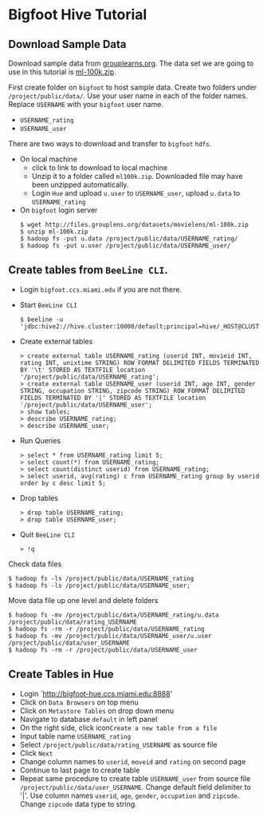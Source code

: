 # Bigfoot Hive Tutorial

## Download Sample Data

Download sample data from [grouplearns.org](https://grouplens.org/datasets/movielens/). The data set we are going to use in this tutorial is [ml-100k.zip](http://files.grouplens.org/datasets/movielens/ml-100k.zip). 

First create folder on `bigfoot` to host sample data. Create two folders under `/project/public/data/`. Use your user name in each of the folder names. Replace `USERNAME` with your `bigfoot` user name.

* `USERNAME_rating`
* `USERNAME_user`

There are two ways to download and transfer to `bigfoot` `hdfs`.

* On local machine
    * click to link to download to local machine
    * Unzip it to a folder called `ml100k.zip`. Downloaded file may have been unzipped automatically.
    * Login `Hue` and upload `u.user` to `USERNAME_user`, upload `u.data` to `USERNAME_rating`
* On `bigfoot` login server
    ```
    $ wget http://files.grouplens.org/datasets/movielens/ml-100k.zip 
    $ unzip ml-100k.zip
    $ hadoop fs -put u.data /project/public/data/USERNAME_rating/
    $ hadoop fs -put u.user /project/public/data/USERNAME_user/
    ```

## Create tables from `BeeLine CLI`.

* Login `bigfoot.ccs.miami.edu` if you are not there.
* Start `BeeLine CLI`
    
    ```
    $ beeline -u 'jdbc:hive2://hive.cluster:10000/default;principal=hive/_HOST@CLUSTER'
    ```
* Create external tables  
    ```
    > create external table USERNAME_rating (userid INT, movieid INT, rating INT, unixtime STRING) ROW FORMAT DELIMITED FIELDS TERMINATED BY '\t' STORED AS TEXTFILE location '/project/public/data/USERNAME_rating';
    > create external table USERNAME_user (userid INT, age INT, gender STRING, occupation STRING, zipcode STRING) ROW FORMAT DELIMITED FIELDS TERMINATED BY '|' STORED AS TEXTFILE location '/project/public/data/USERNAME_user';
    > show tables;
    > describe USERNAME_rating;
    > describe USERNAME_user;
    ```
* Run Queries
    ```
    > select * from USERNAME_rating limit 5;
    > select count(*) from USERNAME_rating;
    > select count(distinct userid) from USERNAME_rating;
    > select userid, avg(rating) c from USERNAME_rating group by userid order by c desc limit 5;
    ```
* Drop tables
    ```
    > drop table USERNAME_rating;
    > drop table USERNAME_user;  
    ```
* Quit `BeeLine CLI`

    ```
    > !q
    ```

Check data files

```
$ hadoop fs -ls /project/public/data/USERNAME_rating
$ hadoop fs -ls /project/public/data/USERNAME_user;
```

Move data file up one level and delete folders
```
$ hadoop fs -mv /project/public/data/USERNAME_rating/u.data /project/public/data/rating_USERNAME
$ hadoop fs -rm -r /project/public/data/USERNAME_rating
$ hadoop fs -mv /project/public/data/USERNAME_user/u.user /project/public/data/user_USERNAME
$ hadoop fs -rm -r /project/public/data/USERNAME_user
```

## Create Tables in Hue

* Login `http://bigfoot-hue.ccs.miami.edu:8888'
* Click on `Data Browsers` on top menu
* Click on `Metastore Tables` on drop down menu
* Navigate to database `default` in left panel
* On the right side, click  icon`Create a new table from a file`
* Input table name `USERNAME_rating`
* Select `/project/public/data/rating_USERNAME` as source file
* Click `Next`
* Change column names to `userid`, `moveid` and `rating` on second page
* Continue to last page to create table
* Repeat same procedure to create table `USERNAME_user` from source file `/project/public/data/user_USERNAME`. Change default field delimiter to '|'. Use column names `userid`, `age`, `gender`, `occupation` and `zipcode`. Change `zipcode` data type to string.
